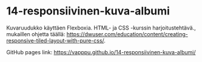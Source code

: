 # 14-responsiivinen-kuva-albumi

Kuvaruudukko käyttäen Flexboxia. HTML- ja CSS -kurssin harjoitustehtävä., mukaillen ohjetta täällä: https://dwuser.com/education/content/creating-responsive-tiled-layout-with-pure-css/.

GitHub pages link: https://vapppu.github.io/14-responsiivinen-kuva-albumi/
